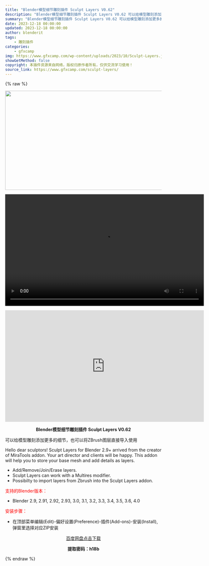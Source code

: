 ```yaml
---
title: "Blender模型细节雕刻插件 Sculpt Layers V0.62"
description: "Blender模型细节雕刻插件 Sculpt Layers V0.62 可以给模型雕刻添加更多的细节，也可以将ZBrush图层直接导入使用 Hello dear sculptors! Sculpt L..."
summary: "Blender模型细节雕刻插件 Sculpt Layers V0.62 可以给模型雕刻添加更多的细节，也可以将ZBrush图层直接导入使用 Hello dear sculptors! Sculpt L..."
date: 2023-12-18 00:00:00
updated: 2023-12-18 00:00:00
author: blenderit
tags: 
    - 雕刻插件
categories:
    - gfxcamp
img: https://www.gfxcamp.com/wp-content/uploads/2023/10/Sculpt-Layers.jpg
showGetMethod: false
copyright: 本插件资源来自网络，版权归原作者所有，仅供交流学习使用！
source_link: https://www.gfxcamp.com/sculpt-layers/
---
```


{% raw %}
<div><p><img decoding="async" class="aligncenter size-full wp-image-115491" src="https://www.gfxcamp.com/wp-content/uploads/2023/10/Sculpt-Layers.jpg" data-src="https://www.gfxcamp.com/wp-content/uploads/2023/10/Sculpt-Layers.jpg" alt="" width="640" height="320" data-srcset="https://www.gfxcamp.com/wp-content/uploads/2023/10/Sculpt-Layers.jpg 640w, https://www.gfxcamp.com/wp-content/uploads/2023/10/Sculpt-Layers-150x75.jpg 150w" data-sizes="(max-width: 640px) 100vw, 640px"><br>
</p><center><div style="width: 640px;" class="wp-video"><!--[if lt IE 9]><script>document.createElement('video');</script><![endif]-->
<video class="wp-video-shortcode" id="video-115490-1" width="640" height="360" preload="true" controls="controls"><source type="video/mp4" src="http://cloud.video.taobao.com/play/u/null/p/1/e/6/t/1/431331442190.mp4?_=1"></source><a href="http://cloud.video.taobao.com/play/u/null/p/1/e/6/t/1/431331442190.mp4">http://cloud.video.taobao.com/play/u/null/p/1/e/6/t/1/431331442190.mp4</a></video></div></center><p style="text-align: center;"><iframe loading="lazy" src="https://player.youku.com/embed/XNjA4ODg4Mzk0OA==" width="640" height="360" frameborder="0" allowfullscreen="allowfullscreen" data-mce-fragment="1"></iframe></p><p style="text-align: center;"><strong>Blender模型细节雕刻插件 Sculpt Layers V0.62</strong></p><p>可以给模型雕刻添加更多的细节，也可以将ZBrush图层直接导入使用</p><p>Hello dear sculptors! Sculpt Layers for Blender 2.9+ arrived from the creator of MiraTools addon. Your art director and clients will be happy. This addon will help you to store your base mesh and add details as layers.</p><ul>
<li>Add/Remove/Join/Erase layers.</li>
<li>Sculpt Layers can work with a Multires modifier.</li>
<li>Possibilty to import layers from Zbrush into the Sculpt Layers addon.</li>
</ul><p style="text-align: left;"><span style="color: #ff0000;">支持的Blender版本：</span></p><ul>
<li style="text-align: left;">Blender 2.9, 2.91, 2.92, 2.93, 3.0, 3.1, 3.2, 3.3, 3.4, 3.5, 3.6, 4.0</li>
</ul><p style="text-align: left;"><span style="color: #ff0000;">安装步骤：</span></p><ul>
<li>在顶部菜单编辑(Edit)-偏好设置(Preference)-插件(Add-ons)-安装(Install),弹窗里选择对应ZIP安装</li>
</ul><p style="text-align: center;"><a class="maxbutton-3 maxbutton maxbutton-baidu" target="_blank" rel="noopener" href="https://pan.baidu.com/s/1V-yiq9hbFM_kDm1u-RankQ?pwd=h18b"><span class="mb-text">百度网盘点击下载</span></a></p><p style="text-align: center;"><strong>提取密码：h18b</strong></p></div>
<div style="display: none">gfxcamp</div>
{% endraw %}
